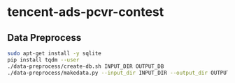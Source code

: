 # tencent-ads-pcvr-contest

## Data Preprocess

```bash
sudo apt-get install -y sqlite
pip install tqdm --user
./data-preprocess/create-db.sh INPUT_DIR OUTPUT_DB
./data-preprocess/makedata.py --input_dir INPUT_DIR --output_dir OUTPUT_DIR --db DB
```
